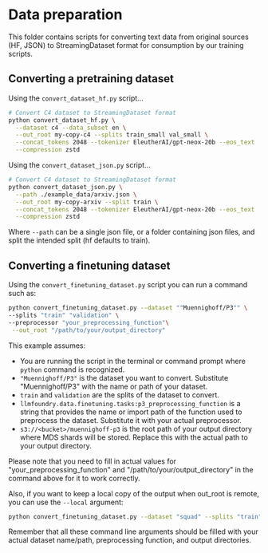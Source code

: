 # Data preparation

This folder contains scripts for converting text data from original sources (HF, JSON) to StreamingDataset format for consumption by our training scripts.


## Converting a pretraining dataset
Using the `convert_dataset_hf.py` script...

<!--pytest.mark.skip-->
```bash
# Convert C4 dataset to StreamingDataset format
python convert_dataset_hf.py \
  --dataset c4 --data_subset en \
  --out_root my-copy-c4 --splits train_small val_small \
  --concat_tokens 2048 --tokenizer EleutherAI/gpt-neox-20b --eos_text '<|endoftext|>' \
  --compression zstd
```

Using the `convert_dataset_json.py` script...

<!--pytest.mark.skip-->
```bash
# Convert C4 dataset to StreamingDataset format
python convert_dataset_json.py \
  --path ./example_data/arxiv.json \
  --out_root my-copy-arxiv --split train \
  --concat_tokens 2048 --tokenizer EleutherAI/gpt-neox-20b --eos_text '<|endoftext|>' \
  --compression zstd
```

Where `--path` can be a single json file, or a folder containing json files, and split the intended split (hf defaults to train).

## Converting a finetuning dataset
Using the `convert_finetuning_dataset.py` script you can run a command such as:

```bash
python convert_finetuning_dataset.py --dataset ""Muennighoff/P3"" \
--splits "train" "validation" \
--preprocessor "your_preprocessing_function"\
 --out_root "/path/to/your/output_directory"
```

This example assumes:

- You are running the script in the terminal or command prompt where `python` command is recognized.
- `"Muennighoff/P3"` is the dataset you want to convert. Substitute "Muennighoff/P3" with the name or path of your dataset.
- `train` and `validation` are the splits of the dataset to convert.
- `llmfoundry.data.finetuning.tasks:p3_preprocessing_function` is a string that provides the name or import path of the function used to preprocess the dataset. Substitute it with your actual preprocessor.
- `s3://<bucket>/muennighoff-p3` is the root path of your output directory where MDS shards will be stored. Replace this with the actual path to your output directory.

Please note that you need to fill in actual values for "your_preprocessing_function" and "/path/to/your/output_directory" in the command above for it to work correctly.

Also, if you want to keep a local copy of the output when out_root is remote, you can use the `--local` argument:

```bash
python convert_finetuning_dataset.py --dataset "squad" --splits "train" "validation" --preprocessor "your_preprocessing_function" --out_root "s3://your_bucket/output_directory" --local "/path/to/local/directory"
```

Remember that all these command line arguments should be filled with your actual dataset name/path, preprocessing function, and output directories.

